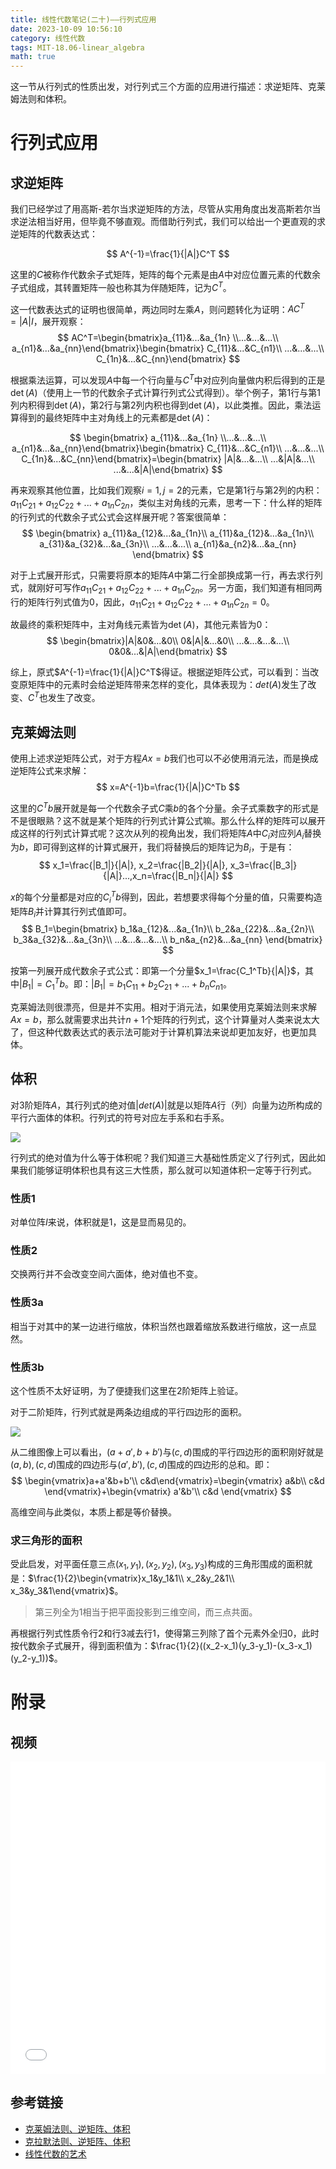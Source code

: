 ```yaml
---
title: 线性代数笔记(二十)——行列式应用
date: 2023-10-09 10:56:10
category: 线性代数
tags: MIT-18.06-linear_algebra
math: true
---
```


这一节从行列式的性质出发，对行列式三个方面的应用进行描述：求逆矩阵、克莱姆法则和体积。

<!--more-->

# 行列式应用
## 求逆矩阵
我们已经学过了用高斯-若尔当求逆矩阵的方法，尽管从实用角度出发高斯若尔当求逆法相当好用，但毕竟不够直观。而借助行列式，我们可以给出一个更直观的求逆矩阵的代数表达式：

$$
A^{-1}=\frac{1}{|A|}C^T
$$

这里的$C$被称作代数余子式矩阵，矩阵的每个元素是由$A$中对应位置元素的代数余子式组成，其转置矩阵一般也称其为伴随矩阵，记为$C^T$。

这一代数表达式的证明也很简单，两边同时左乘$A$，则问题转化为证明：$AC^T=|A|I$，展开观察：
$$
AC^T=\begin{bmatrix}a_{11}&...&a_{1n} \\...&...&...\\ a_{n1}&...&a_{nn}\end{bmatrix}\begin{bmatrix}
C_{11}&...&C_{n1}\\ ...&...&...\\ C_{1n}&...&C_{nn}\end{bmatrix}
$$

根据乘法运算，可以发现$A$中每一个行向量与$C^T$中对应列向量做内积后得到的正是$\det(A)$（使用上一节的代数余子式计算行列式公式得到）。举个例子，第1行与第1列内积得到$\det(A)$，第2行与第2列内积也得到$\det(A)$，以此类推。因此，乘法运算得到的最终矩阵中主对角线上的元素都是$\det(A)$：

$$
\begin{bmatrix}
a_{11}&...&a_{1n} \\...&...&...\\ a_{n1}&...&a_{nn}\end{bmatrix}\begin{bmatrix}
C_{11}&...&C_{n1}\\ ...&...&...\\ C_{1n}&...&C_{nn}\end{bmatrix}=\begin{bmatrix}
|A|&...&...\\ ...&|A|&...\\ ...&...&|A|\end{bmatrix}
$$

再来观察其他位置，比如我们观察$i=1,j=2$的元素，它是第1行与第2列的内积：$a_{11}C_{21}+a_{12}C_{22}+...+a_{1n}C_{2n}$，类似主对角线的元素，思考一下：什么样的矩阵的行列式的代数余子式公式会这样展开呢？答案很简单：
$$
\begin{bmatrix}
a_{11}&a_{12}&...&a_{1n}\\ 
a_{11}&a_{12}&...&a_{1n}\\ 
a_{31}&a_{32}&...&a_{3n}\\
...&...&...\\ 
a_{n1}&a_{n2}&...&a_{nn}
\end{bmatrix}
$$

对于上式展开形式，只需要将原本的矩阵$A$中第二行全部换成第一行，再去求行列式，就刚好可写作$a_{11}C_{21}+a_{12}C_{22}+...+a_{1n}C_{2n}$。另一方面，我们知道有相同两行的矩阵行列式值为0，因此，$a_{11}C_{21}+a_{12}C_{22}+...+a_{1n}C_{2n}=0$。

故最终的乘积矩阵中，主对角线元素皆为$\det(A)$，其他元素皆为$0$：
$$
\begin{bmatrix}|A|&0&...&0\\ 0&|A|&...&0\\ ...&...&...&...\\ 0&0&...&|A|\end{bmatrix}
$$

综上，原式$A^{-1}=\frac{1}{|A|}C^T$得证。根据逆矩阵公式，可以看到：当改变原矩阵中的元素时会给逆矩阵带来怎样的变化，具体表现为：$det(A)$发生了改变、$C^T$也发生了改变。

## 克莱姆法则
使用上述求逆矩阵公式，对于方程$Ax=b$我们也可以不必使用消元法，而是换成逆矩阵公式来求解：
$$
x=A^{-1}b=\frac{1}{|A|}C^Tb
$$

这里的$C^Tb$展开就是每一个代数余子式$C$乘$b$的各个分量。余子式乘数字的形式是不是很眼熟？这不就是某个矩阵的行列式计算公式嘛。那么什么样的矩阵可以展开成这样的行列式计算式呢？这次从列的视角出发，我们将矩阵$A$中$C_i$对应列$A_i$替换为$b$，即可得到这样的计算式展开，我们将替换后的矩阵记为$B_i$，于是有：
$$
x_1=\frac{|B_1|}{|A|}, x_2=\frac{|B_2|}{|A|}, x_3=\frac{|B_3|}{|A|}...,x_n=\frac{|B_n|}{|A|}
$$

$x$的每个分量都是对应的$C_i^Tb$得到，因此，若想要求得每个分量的值，只需要构造矩阵$B_i$并计算其行列式值即可。
$$
B_1=\begin{bmatrix}
b_1&a_{12}&...&a_{1n}\\ 
b_2&a_{22}&...&a_{2n}\\ 
b_3&a_{32}&...&a_{3n}\\
...&...&...&...\\
b_n&a_{n2}&...&a_{nn}
\end{bmatrix}
$$

按第一列展开成代数余子式公式：即第一个分量$x_1=\frac{C_1^Tb}{|A|}$，其中$|B_1|=C_1^Tb$。即：$|B_1|=b_1C_{11}+b_2C_{21}+...+b_nC_{n1}$。

克莱姆法则很漂亮，但是并不实用。相对于消元法，如果使用克莱姆法则来求解$Ax=b$，那么就需要求出共计$n+1$个矩阵的行列式，这个计算量对人类来说太大了，但这种代数表达式的表示法可能对于计算机算法来说却更加友好，也更加具体。

## 体积
对3阶矩阵$A$，其行列式的绝对值$|det(A)|$就是以矩阵$A$行（列）向量为边所构成的平行六面体的体积。行列式的符号对应左手系和右手系。

![](2023-10-09-14-21-48.png)

行列式的绝对值为什么等于体积呢？我们知道三大基础性质定义了行列式，因此如果我们能够证明体积也具有这三大性质，那么就可以知道体积一定等于行列式。

### 性质1
对单位阵$I$来说，体积就是$1$，这是显而易见的。

### 性质2
交换两行并不会改变空间六面体，绝对值也不变。

### 性质3a
相当于对其中的某一边进行缩放，体积当然也跟着缩放系数进行缩放，这一点显然。

### 性质3b
这个性质不太好证明，为了便捷我们这里在2阶矩阵上验证。

对于二阶矩阵，行列式就是两条边组成的平行四边形的面积。

![](2023-10-09-14-35-10.png)

从二维图像上可以看出，$(a+a',b+b')$与$(c,d)$围成的平行四边形的面积刚好就是$(a,b),(c,d)$围成的四边形与$(a',b'),(c,d)$围成的四边形的总和。即：
$$
\begin{vmatrix}a+a'&b+b'\\ c&d\end{vmatrix}=\begin{vmatrix}
a&b\\ c&d
\end{vmatrix}+\begin{vmatrix}
a'&b'\\ c&d
\end{vmatrix}
$$

高维空间与此类似，本质上都是等价替换。

### 求三角形的面积
受此启发，对平面任意三点$(x_1,y_1),(x_2,y_2),(x_3,y_3)$构成的三角形围成的面积就是：$\frac{1}{2}\begin{vmatrix}x_1&y_1&1\\ x_2&y_2&1\\ x_3&y_3&1\end{vmatrix}$。

> 第三列全为1相当于把平面投影到三维空间，而三点共面。

再根据行列式性质令行2和行3减去行1，使得第三列除了首个元素外全归0，此时按代数余子式展开，得到面积值为：$\frac{1}{2}((x_2-x_1)(y_3-y_1)-(x_3-x_1)(y_2-y_1))$。

# 附录
## 视频
<iframe src="//player.bilibili.com/player.html?aid=382989698&bvid=BV16Z4y1U7oU&cid=570093614&p=20&autoplay=0" scrolling="no" border="0" width="100%" height="500" frameborder="no" framespacing="0" allowfullscreen="true"> </iframe>

## 参考链接

- [克莱姆法则、逆矩阵、体积](https://github.com/MLNLP-World/MIT-Linear-Algebra-Notes/blob/master/%5B20%5D%20%E5%85%8B%E8%8E%B1%E5%A7%86%E6%B3%95%E5%88%99%E3%80%81%E9%80%86%E7%9F%A9%E9%98%B5%E3%80%81%E4%BD%93%E7%A7%AF/%E7%BA%BF%E6%80%A7%E4%BB%A3%E6%95%B020.pdf)
- [克拉默法则、逆矩阵、体积](https://rqtn.github.io/2019/08/31/LA-Lec20/)
- [线性代数的艺术](https://github.com/kf-liu/The-Art-of-Linear-Algebra-zh-CN)